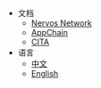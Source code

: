 * 文档
  * [Nervos Network](#)
  * [AppChain](https://cryptape.github.io/Nervos-AppChain-Docs/)
  * [CITA]()
* 语言
  * [中文](/zh-cn/nervos)
  * [English](/en-us/nervos)